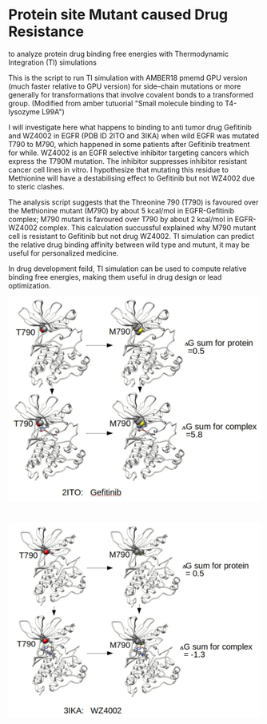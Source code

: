 #  Protein site Mutant caused Drug Resistance

to analyze protein drug binding free energies with Thermodynamic Integration (TI) simulations 

This is the script to run TI simulation with AMBER18 pmemd GPU version (much faster relative to GPU version) for side–chain mutations or more generally for transformations that involve covalent bonds to a transformed group. (Modified from amber tutuorial "Small molecule binding to T4-lysozyme L99A")

I will investigate here what happens to binding to anti tumor drug Gefitinib and WZ4002 in EGFR (PDB ID 2ITO and 3IKA) when wild EGFR was mutated T790 to M790, which happened in some patients after Gefitinib treatment for while.  WZ4002 is an EGFR selective inhibitor targeting cancers which express the T790M mutation. The inhibitor suppresses inhibitor resistant cancer cell lines in vitro. 
I hypothesize that mutating this residue to Methionine will have a destabilising effect to Gefitinib but not WZ4002 due to steric clashes. 

The analysis script suggests that the Threonine 790 (T790) is favoured over the Methionine mutant (M790) by about 5 kcal/mol in EGFR-Gefitinib complex;  M790 mutant is favoured over T790 by about 2 kcal/mol in EGFR-WZ4002 complex. This calculation succussful explained why M790 mutant cell is resistant to Gefitinib but not drug WZ4002. TI simulation can predict the relative drug binding affinity between wild type and mutunt, it may be useful for personalized medicine. 

In drug development feild, TI simulation can be used to compute relative binding free energies, making them useful in drug design or lead optimization. 

![](./2ITO.jpg)

#
#

#

#

![](./3ika.jpg)






